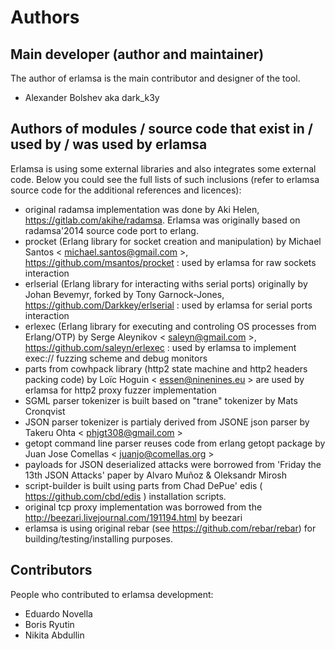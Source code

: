 Authors
=======

Main developer (author and maintainer)
--------------------------------------

The author of erlamsa is the main contributor and designer of the tool.

 - Alexander Bolshev aka dark_k3y 


Authors of modules / source code that exist in / used by / was used by erlamsa
-------------------------------------------------------

Erlamsa is using some external libraries and also integrates some external code. Below you could see
the full lists of such inclusions (refer to erlamsa source code for the additional references and licences):

 - original radamsa implementation was done by Aki Helen, https://gitlab.com/akihe/radamsa. Erlamsa was originally based on radamsa'2014 source code port to erlang. 
 - procket (Erlang library for socket creation and manipulation) by Michael Santos < michael.santos@gmail.com >, https://github.com/msantos/procket : used by erlamsa for raw sockets interaction
 - erlserial (Erlang library for interacting withs serial ports) originally by Johan Bevemyr, forked by Tony Garnock-Jones, https://github.com/Darkkey/erlserial : used by erlamsa for serial ports interaction
 - erlexec (Erlang library for executing and controling OS processes from Erlang/OTP) by Serge Aleynikov < saleyn@gmail.com >, https://github.com/saleyn/erlexec : used by erlamsa to implement exec:// fuzzing scheme and debug monitors
 - parts from cowhpack library (http2 state machine and http2 headers packing code) by Loïc Hoguin < essen@ninenines.eu > are used by erlamsa for http2 proxy fuzzer implementation
 - SGML parser tokenizer is built based on "trane" tokenizer by Mats Cronqvist
 - JSON parser tokenizer is partialy derived from JSONE json parser by Takeru Ohta < phjgt308@gmail.com > 
 - getopt command line parser reuses code from erlang getopt package by Juan Jose Comellas < juanjo@comellas.org >
 - payloads for JSON deserialized attacks were borrowed from 'Friday the 13th JSON Attacks' paper by Alvaro Muñoz & Oleksandr Mirosh
 - script-builder is built using parts from Chad DePue' edis ( https://github.com/cbd/edis ) installation scripts.
 - original tcp proxy implementation was borrowed from the http://beezari.livejournal.com/191194.html by beezari
 - erlamsa is using original rebar (see https://github.com/rebar/rebar) for building/testing/installing purposes.

Contributors
------------

People who contributed to erlamsa development:

- Eduardo Novella
- Boris Ryutin
- Nikita Abdullin
